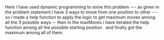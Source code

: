 Here i have used dynamic programming to solve this problem --- 
as given in the problem statement i have 3 ways to move from one position to other ---
so i made a help function to apply the logic to get maximum moves among  all the 3 possible ways --
then in the maxMoves i have iterated the help function among all the possible starting position .
and finally got the maximum among all of them.
